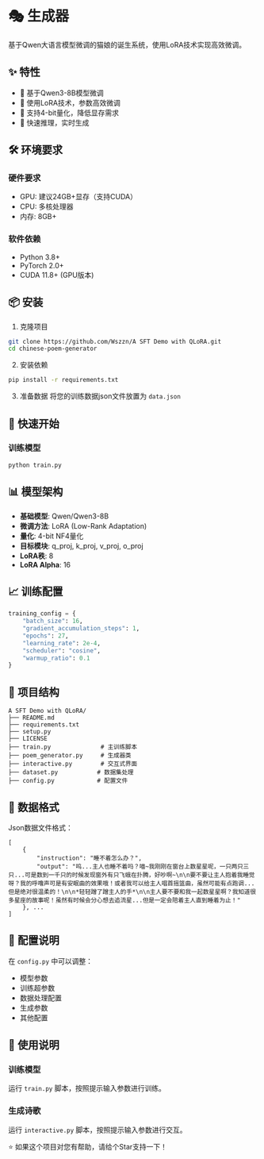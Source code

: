 # 🎭 生成器

基于Qwen大语言模型微调的猫娘的诞生系统，使用LoRA技术实现高效微调。

## ✨ 特性

- 🤖 基于Qwen3-8B模型微调
- 🔧 使用LoRA技术，参数高效微调
- 💾 支持4-bit量化，降低显存需求
- 🚀 快速推理，实时生成

## 🛠️ 环境要求

### 硬件要求
- GPU: 建议24GB+显存（支持CUDA）
- CPU: 多核处理器
- 内存: 8GB+

### 软件依赖
- Python 3.8+
- PyTorch 2.0+
- CUDA 11.8+ (GPU版本)

## 📦 安装

1. 克隆项目
```bash
git clone https://github.com/Wszzn/A SFT Demo with QLoRA.git
cd chinese-poem-generator
```

2. 安装依赖
```bash
pip install -r requirements.txt
```

3. 准备数据
将您的训练数据json文件放置为 `data.json`

## 🚀 快速开始

### 训练模型
```bash
python train.py
```


## 📊 模型架构

- **基础模型**: Qwen/Qwen3-8B
- **微调方法**: LoRA (Low-Rank Adaptation)
- **量化**: 4-bit NF4量化
- **目标模块**: q_proj, k_proj, v_proj, o_proj
- **LoRA秩**: 8
- **LoRA Alpha**: 16

## 📈 训练配置

```python
training_config = {
    "batch_size": 16,
    "gradient_accumulation_steps": 1,
    "epochs": 27,
    "learning_rate": 2e-4,
    "scheduler": "cosine",
    "warmup_ratio": 0.1
}
```

## 📁 项目结构

```
A SFT Demo with QLoRA/
├── README.md
├── requirements.txt
├── setup.py
├── LICENSE
├── train.py              # 主训练脚本
├── poem_generator.py     # 生成器类
├── interactive.py        # 交互式界面
├── dataset.py           # 数据集处理
├── config.py            # 配置文件
```

## 📖 数据格式
Json数据文件格式：
```
[
    {
        "instruction": "睡不着怎么办？",
        "output": "呜...主人也睡不着吗？喵~我刚刚在窗台上数星星呢，一只两只三只...可是数到一千只的时候发现窗外有只飞蛾在扑腾，好吵啊~\n\n要不要让主人抱着我睡觉呀？我的呼噜声可是有安眠曲的效果哦！或者我可以给主人唱首摇篮曲，虽然可能有点跑调...但是绝对很温柔的！\n\n*轻轻蹭了蹭主人的手*\n\n主人要不要和我一起数星星啊？我知道很多星座的故事呢！虽然有时候会分心想去追流星...但是一定会陪着主人直到睡着为止！"
    }, ...
]
```

## 🔧 配置说明

在 `config.py` 中可以调整：
- 模型参数
- 训练超参数  
- 数据处理配置
- 生成参数
- 其他配置

## 📝 使用说明

### 训练模型
运行 `train.py` 脚本，按照提示输入参数进行训练。

### 生成诗歌
运行 `interactive.py` 脚本，按照提示输入参数进行交互。


⭐ 如果这个项目对您有帮助，请给个Star支持一下！
